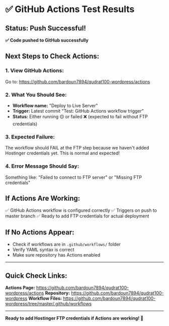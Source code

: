 # ✅ GitHub Actions Test Results

## Status: Push Successful!
**✅ Code pushed to GitHub successfully**

## Next Steps to Check Actions:

### 1. View GitHub Actions:
Go to: https://github.com/bardoun7894/qudrat100-wordpress/actions

### 2. What You Should See:
- **Workflow name:** "Deploy to Live Server"
- **Trigger:** Latest commit "Test: GitHub Actions workflow trigger"
- **Status:** Either running 🟡 or failed ❌ (expected to fail without FTP credentials)

### 3. Expected Failure:
The workflow should FAIL at the FTP step because we haven't added Hostinger credentials yet. This is normal and expected!

### 4. Error Message Should Say:
Something like: "Failed to connect to FTP server" or "Missing FTP credentials"

## If Actions Are Working:
✅ GitHub Actions workflow is configured correctly
✅ Triggers on push to master branch
✅ Ready to add FTP credentials for actual deployment

## If No Actions Appear:
- Check if workflows are in `.github/workflows/` folder
- Verify YAML syntax is correct
- Make sure repository has Actions enabled

---

## Quick Check Links:

**Actions Page:** https://github.com/bardoun7894/qudrat100-wordpress/actions
**Repository:** https://github.com/bardoun7894/qudrat100-wordpress
**Workflow Files:** https://github.com/bardoun7894/qudrat100-wordpress/tree/master/.github/workflows

---

**Ready to add Hostinger FTP credentials if Actions are working! 🚀**